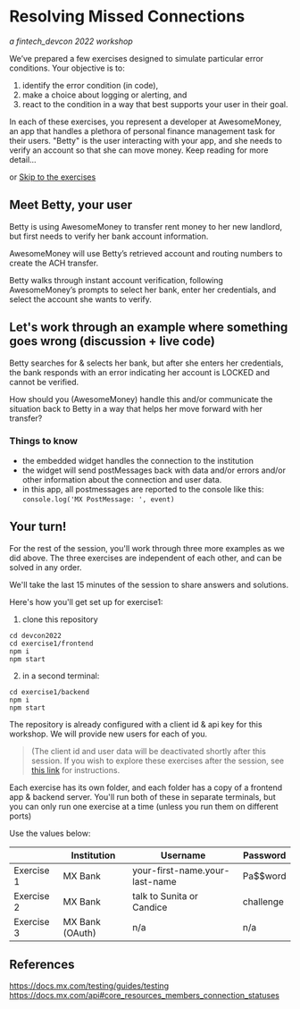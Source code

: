 # Resolving Missed Connections
_a fintech_devcon 2022 workshop_

We’ve prepared a few exercises designed to simulate particular error conditions.
Your objective is to:
1. identify the error condition (in code), 
2. make a choice about logging or alerting, and 
3. react to the condition in a way that best supports your user in their goal.

In each of these exercises, you represent a developer at AwesomeMoney, an app that handles a plethora of personal finance management task for their users. "Betty" is the user interacting with your app, and she needs to verify an account so that she can move money. Keep reading for more detail... 

or [Skip to the exercises](#your-turn)

## Meet Betty, your user

Betty is using AwesomeMoney to transfer rent money to her new landlord, but first needs to verify her bank account information. 

AwesomeMoney will use Betty’s retrieved account and routing numbers to create the ACH transfer. 

Betty walks through instant account verification, following AwesomeMoney’s prompts to select her bank, enter her credentials, and select the account she wants to verify.

## Let's work through an example where something goes wrong (discussion + live code)

Betty searches for & selects her bank, but after she enters her credentials, the bank responds with an error indicating her account is LOCKED and cannot be verified.

How should you (AwesomeMoney) handle this and/or communicate the situation back to Betty in a way that helps her move forward with her transfer?

### Things to know
- the embedded widget handles the connection to the institution
- the widget will send postMessages back with data and/or errors and/or other information about the connection and user data.
- in this app, all postmessages are reported to the console like this:
`console.log('MX PostMessage: ', event)`

## Your turn!

For the rest of the session, you'll work through three more examples as we did above. The three exercises are independent of each other, and can be solved in any order. 

We'll take the last 15 minutes of the session to share answers and solutions.

Here's how you'll get set up for exercise1:

1. clone this repository

```
cd devcon2022
cd exercise1/frontend
npm i 
npm start
```
2. in a second terminal:
```
cd exercise1/backend
npm i
npm start
```
The repository is already configured with a client id & api key for this workshop. We will provide new users for each of you.

> (The client id and user data will be deactivated shortly after this session. If you wish to explore these exercises after the session, see [this link](http://placeholder) for instructions.

Each exercise has its own folder, and each folder has a copy of a frontend app & backend server. You'll run both of these in separate terminals, but you can only run one exercise at a time (unless you run them on different ports)

Use the values below:

|     | Institution | Username | Password |
| --- | ----------- | -------- | -------- |
| Exercise 1 | MX Bank | your-first-name.your-last-name | Pa$$word |
| Exercise 2 | MX Bank | talk to Sunita or Candice | challenge |
| Exercise 3 | MX Bank (OAuth) | n/a | n/a | 


## References
https://docs.mx.com/testing/guides/testing
https://docs.mx.com/api#core_resources_members_connection_statuses